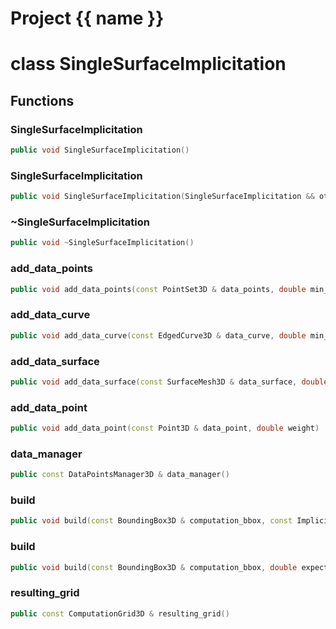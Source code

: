 <script setup>
import {useRoute} from 'vitepress'
const {path} = useRoute()
const tokens = path.split('/')
const words = tokens[2].split('-');
for (let i = 0; i < words.length; i++) {
    words[i] = words[i].charAt(0).toUpperCase() + words[i].slice(1);
    words[i] = words[i].replace('geode', 'Geode')
}
const name = words.join('-');
</script>
# Project {{ name }}

# class SingleSurfaceImplicitation


## Functions

### SingleSurfaceImplicitation

```cpp
public void SingleSurfaceImplicitation()
```


### SingleSurfaceImplicitation

```cpp
public void SingleSurfaceImplicitation(SingleSurfaceImplicitation && other)
```


### ~SingleSurfaceImplicitation

```cpp
public void ~SingleSurfaceImplicitation()
```


### add_data_points

```cpp
public void add_data_points(const PointSet3D & data_points, double min_distance, double weight)
```


### add_data_curve

```cpp
public void add_data_curve(const EdgedCurve3D & data_curve, double min_distance, double weight)
```


### add_data_surface

```cpp
public void add_data_surface(const SurfaceMesh3D & data_surface, double min_distance, double weight)
```


### add_data_point

```cpp
public void add_data_point(const Point3D & data_point, double weight)
```


### data_manager

```cpp
public const DataPointsManager3D & data_manager()
```


### build

```cpp
public void build(const BoundingBox3D & computation_bbox, const ImplicitationParameters & computation_parameters)
```


### build

```cpp
public void build(const BoundingBox3D & computation_bbox, double expected_mesh_size)
```


### resulting_grid

```cpp
public const ComputationGrid3D & resulting_grid()
```




